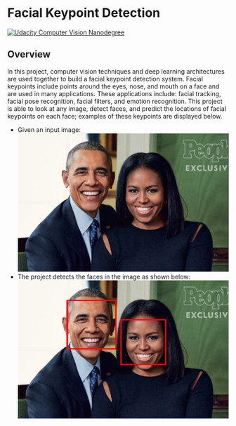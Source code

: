 # Facial Keypoint Detection
[![Udacity Computer Vision Nanodegree](http://tugan0329.bitbucket.io/imgs/github/cvnd.svg)](https://www.udacity.com/course/computer-vision-nanodegree--nd891)

## Overview
In this project, computer vision techniques and deep learning architectures are used together to build a facial keypoint detection system. Facial keypoints include points around the eyes, nose, and mouth on a face and are used in many applications. These applications include: facial tracking, facial pose recognition, facial filters, and emotion recognition. This project is able to look at any image, detect faces, and predict the locations of facial keypoints on each face; examples of these keypoints are displayed below.

- Given an input image: <br>
![](https://github.com/zainmujahid/Udacity---Computer-Vision-NanoDegree/blob/master/01%20-%20Facial%20Keypoint%20Detection/images/input.PNG)
- The project detects the faces in the image as shown below: <br>
![](https://github.com/zainmujahid/Udacity---Computer-Vision-NanoDegree/blob/master/01%20-%20Facial%20Keypoint%20Detection/images/face_detection.PNG)